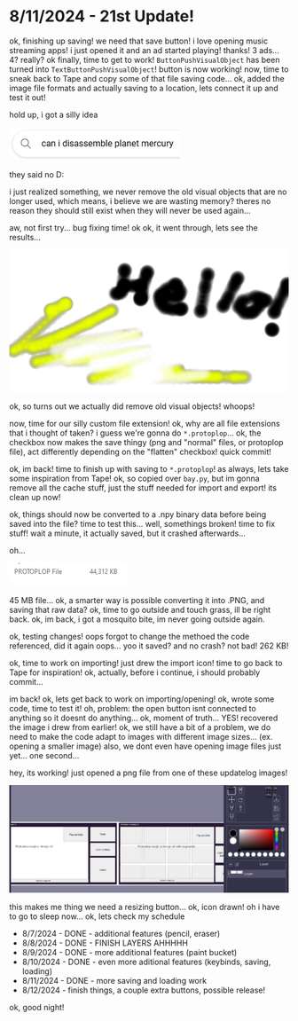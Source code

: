 # 8/11/2024 - 21st Update!

ok, finishing up saving! we need that save button! i love opening music streaming apps! i just opened it and an ad started playing! thanks! 3 ads... 4? really? ok finally, time to get to work! `ButtonPushVisualObject` has been turned into `TextButtonPushVisualObject`! button is now working! now, time to sneak back to Tape and copy some of that file saving code... ok, added the image file formats and actually saving to a location, lets connect it up and test it out!

hold up, i got a silly idea

![hmm](</updatelogs/images/082024/08112024 - 1.png>)

they said no D:

i just realized something, we never remove the old visual objects that are no longer used, which means, i believe we are wasting memory? theres no reason they should still exist when they will never be used again... 

aw, not first try... bug fixing time! ok ok, it went through, lets see the results...

![yay!](</updatelogs/images/082024/08112024 - 2.png>)

ok, so turns out we actually did remove old visual objects! whoops!

now, time for our silly custom file extension! ok, why are all file extensions that i thought of taken? i guess we're gonna do `*.protoplop`... ok, the checkbox now makes the save thingy (png and "normal" files, or protoplop file), act differently depending on the "flatten" checkbox! quick commit!

ok, im back! time to finish up with saving to `*.protoplop`! as always, lets take some inspiration from Tape! ok, so copied over `bay.py`, but im gonna remove all the cache stuff, just the stuff needed for import and export! its clean up now!

ok, things should now be converted to a .npy binary data before being saved into the file? time to test this... well, somethings broken! time to fix stuff! wait a minute, it actually saved, but it crashed afterwards...

oh...

![alt text](</updatelogs/images/082024/08112024 - 3.png>)

45 MB file... ok, a smarter way is possible converting it into .PNG, and saving that raw data? ok, time to go outside and touch grass, ill be right back. ok, im back, i got a mosquito bite, im never going outside again.

ok, testing changes! oops forgot to change the methoed the code referenced, did it again oops... yoo it saved? and no crash? not bad! 262 KB!

ok, time to work on importing! just drew the import icon! time to go back to Tape for inspiration! ok, actually, before i continue, i should probably commit...

im back! ok, lets get back to work on importing/opening! ok, wrote some code, time to test it! oh, problem: the open button isnt connected to anything so it doesnt do anything... ok, moment of truth... YES! recovered the image i drew from earlier! ok, we still have a bit of a problem, we do need to make the code adapt to images with different image sizes... (ex. opening a smaller image) also, we dont even have opening image files just yet... one second...

hey, its working! just opened a png file from one of these updatelog images!

![woo!](</updatelogs/images/082024/08112024 - 4.png>)

this makes me thing we need a resizing button... ok, icon drawn! oh i have to go to sleep now... ok, lets check my schedule

-  8/7/2024 - DONE - additional features (pencil, eraser)
-  8/8/2024 - DONE - FINISH LAYERS AHHHHH
-  8/9/2024 - DONE - more additional features (paint bucket)
- 8/10/2024 - DONE - even more aditional features (keybinds, saving, loading)
- 8/11/2024 - DONE - more saving and loading work
- 8/12/2024 - finish things, a couple extra buttons, possible release!

ok, good night!
